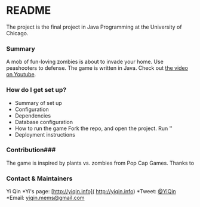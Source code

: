 # README #

The project is the final project in Java Programming at the University of Chicago. 

### Summary ###
A mob of fun-loving zombies is about to invade your home. Use peashooters to defense. The game is written in Java. Check out [the video on Youtube]( http://youtu.be/nKl3FW-BOaU).

### How do I get set up? ###

* Summary of set up
* Configuration
* Dependencies
* Database configuration
* How to run the game
Fork the repo, and open the project. Run ''
* Deployment instructions

### Contribution###
The game is inspired by plants vs. zombies from Pop Cap Games. Thanks to 


### Contact & Maintainers ###
Yi Qin
*Yi's page: [http://yiqin.info]( http://yiqin.info)
*Tweet: [@YiQin]( http://twitter.com/YiQin1 ) 
*Email: yiqin.mems@gmail.com